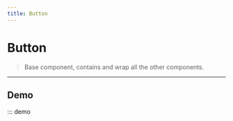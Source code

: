 ```yaml
---
title: Button
---
```


# Button

> Base component, contains and wrap all the other components.

---

## Demo

::: demo
<template>
<section>
            <o-button>Default</o-button>
            <o-button variant="primary">Primary</o-button>
            <o-button variant="primary" rounded>Rounded</o-button>
            <o-button variant="primary" outlined>Outlined</o-button>
            <o-button variant="primary" inverted>Inverted</o-button>
            <div style="
                background-color: #f5f5f5; 
                display:inline-flex;
                width: 200px;
                height: 50px;
                justify-content: center;
                align-items: center"
            >
                <o-button variant="primary" outlined inverted>Outlined & Inverted</o-button>
            </div>
        </section>
</template>

<script>
export default {
}
</script>

